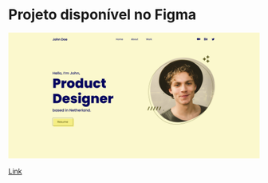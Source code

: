 # Projeto disponível no Figma

![image](assets/Portfolio%20(Community).jpg)

[Link](https://www.figma.com/community/file/1079379594135318786)
